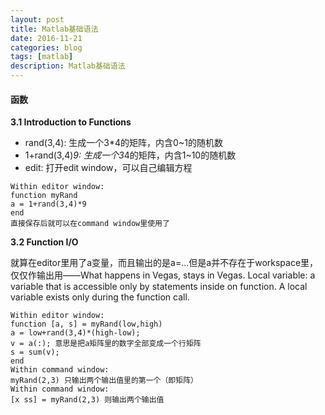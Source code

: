 ```yaml
---
layout: post
title: Matlab基础语法
date: 2016-11-21
categories: blog
tags: [matlab]
description: Matlab基础语法
---
```


#### 函数     

**3.1 Introduction to Functions**   

- rand(3,4): 生成一个3*4的矩阵，内含0~1的随机数
- 1+rand(3,4)*9: 生成一个3*4的矩阵，内含1~10的随机数
- edit: 打开edit window，可以自己编辑方程

```
Within editor window:
function myRand
a = 1+rand(3,4)*9
end
直接保存后就可以在command window里使用了
```


**3.2 Function I/O**    

就算在editor里用了a变量，而且输出的是a=...但是a并不存在于workspace里，仅仅作输出用——What happens in Vegas, stays in Vegas.
Local variable: a variable that is accessible only by statements inside on function. A local variable exists only during the function call.

```
Within editor window:
function [a, s] = myRand(low,high)
a = low+rand(3,4)*(high-low);
v = a(:); 意思是把a矩阵里的数字全部变成一个行矩阵
s = sum(v);
end
Within command window:
myRand(2,3) 只输出两个输出值里的第一个（即矩阵）
Within command window:
[x ss] = myRand(2,3) 则输出两个输出值
```

